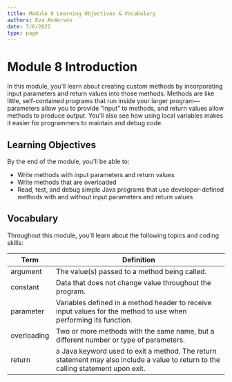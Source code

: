 ```yaml
---
title: Module 8 Learning Objectives & Vocabulary
authors: Eva Anderson
date: 7/6/2022
type: page
---
```


<!-- ::youtube[A video summary of module 6, covering custom method declarations]{#oXmKJ_tYg34} -->

# Module 8 Introduction

In this module, you’ll learn about creating custom methods by incorporating input parameters and return values into those methods. Methods are like little, self-contained programs that run inside your larger program—parameters allow you to provide “input” to methods, and return values allow methods to produce output. You’ll also see how using local variables makes it easier for programmers to maintain and debug code.

## Learning Objectives

By the end of the module, you'll be able to:

* Write methods with input parameters and return values
* Write methods that are overloaded
* Read, test, and debug simple Java programs that use developer-defined methods with and without input parameters and return values

## Vocabulary

Throughout this module, you'll learn about the following topics and coding skills:

| Term | Definition |
| ---- | ---------- |
| argument | The value(s) passed to a method being called. |
| constant | Data that does not change value throughout the program. |
| parameter | Variables defined in a method header to receive input values for the method to use when performing its function. |
| overloading | Two or more methods with the same name, but a different number or type of parameters. |
| return | a Java keyword used to exit a method. The return statement may also include a value to return to the calling statement upon exit. |